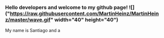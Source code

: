 ### Hello developers and welcome to my github page! ![]("https://raw.githubusercontent.com/MartinHeinz/MartinHeinz/master/wave.gif" width="40" height="40")

My name is Santiago and a 
